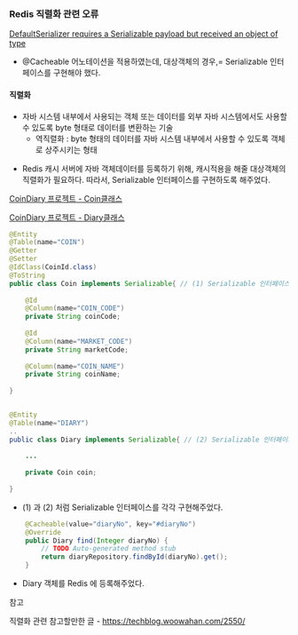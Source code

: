 ### Redis 직렬화 관련 오류

[DefaultSerializer requires a Serializable payload but received an object of type](https://minholee93.tistory.com/entry/ERROR-DefaultSerializer-requires-a-Serializable-payload-but-received-an-object-of-type)

- @Cacheable 어노테이션을 적용하였는데, 대상객체의 경우,= Serializable 인터페이스를 구현해야 했다.

#### 직렬화

- 자바 시스템 내부에서 사용되는 객체 또는 데이터를 외부 자바 시스템에서도 사용할 수 있도록 byte 형태로 데이터를 변환하는 기술
  - 역직렬화 : byte 형태의 데이터를 자바 시스템 내부에서 사용할 수 있도록 객체로 상주시키는 형태

* Redis 캐시 서버에 자바 객체데이터를 등록하기 위해, 캐시적용을 해줄 대상객체의 직렬화가 필요하다. 따라서, Serializable 인터페이스를 구현하도록 해주었다.

[CoinDiary 프로젝트 - Coin클래스](https://github.com/sonminhye/CoinDiary/blob/main/src/main/java/com/coin/diary/entity/Coin.java)

[CoinDiary 프로젝트 - Diary클래스](https://github.com/sonminhye/CoinDiary/blob/main/src/main/java/com/coin/diary/entity/Diary.java)

```java
@Entity
@Table(name="COIN")
@Getter
@Setter
@IdClass(CoinId.class)
@ToString
public class Coin implements Serializable{ // (1) Serializable 인터페이스 구현
	
	@Id
	@Column(name="COIN_CODE")
	private String coinCode;
	
	@Id
	@Column(name="MARKET_CODE")
	private String marketCode;
	
	@Column(name="COIN_NAME")
	private String coinName;
	
}


@Entity
@Table(name="DIARY")
..
public class Diary implements Serializable{ // (2) Serializable 인터페이스 구현
	
	...
    
	private Coin coin;
	
}
```

* (1) 과 (2) 처럼 Serializable 인터페이스를 각각 구현해주었다.

```java
	@Cacheable(value="diaryNo", key="#diaryNo")
	@Override
	public Diary find(Integer diaryNo) {
		// TODO Auto-generated method stub
		return diaryRepository.findById(diaryNo).get();
	}
```

* Diary 객체를 Redis 에 등록해주었다.



참고

직렬화 관련 참고할만한 글 - https://techblog.woowahan.com/2550/